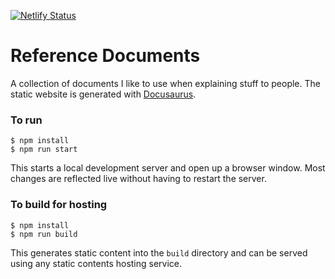 [![Netlify Status](https://api.netlify.com/api/v1/badges/aa0f555e-a76b-43be-b829-2d46e9f072c8/deploy-status)](https://app.netlify.com/sites/reference-documents/deploys)

# Reference Documents

A collection of documents I like to use when explaining stuff to people. The static website is generated with [Docusaurus](https://v2.docusaurus.io/).

### To run

```
$ npm install
$ npm run start
```

This starts a local development server and open up a browser window. Most changes are reflected live without having to restart the server.

### To build for hosting

```
$ npm install
$ npm run build
```

This generates static content into the `build` directory and can be served using any static contents hosting service.
